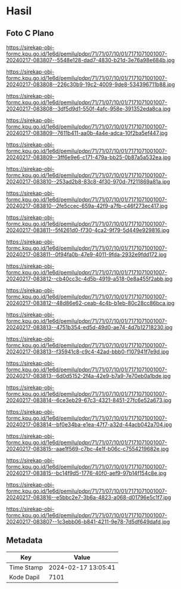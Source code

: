 # Hasil

## Foto C Plano

https://sirekap-obj-formc.kpu.go.id/1e6d/pemilu/pdpr/71/71/07/10/01/7171071001007-20240217-083807--5548e128-dad7-4830-b21d-3e76a98e684b.jpg

https://sirekap-obj-formc.kpu.go.id/1e6d/pemilu/pdpr/71/71/07/10/01/7171071001007-20240217-083808--226c30b9-19c2-4009-9de8-534396711b88.jpg

https://sirekap-obj-formc.kpu.go.id/1e6d/pemilu/pdpr/71/71/07/10/01/7171071001007-20240217-083808--3df5d9d1-550f-4afc-958e-391352eda8ca.jpg

https://sirekap-obj-formc.kpu.go.id/1e6d/pemilu/pdpr/71/71/07/10/01/7171071001007-20240217-083809--7611b411-aa0b-4a4e-adca-10f2ba5ef447.jpg

https://sirekap-obj-formc.kpu.go.id/1e6d/pemilu/pdpr/71/71/07/10/01/7171071001007-20240217-083809--3ff6e9e6-c171-479a-bb25-0b87a5a532ea.jpg

https://sirekap-obj-formc.kpu.go.id/1e6d/pemilu/pdpr/71/71/07/10/01/7171071001007-20240217-083810--253ad2b8-83c8-4f30-970d-7f211869a81a.jpg

https://sirekap-obj-formc.kpu.go.id/1e6d/pemilu/pdpr/71/71/07/10/01/7171071001007-20240217-083810--2fe5ccec-659a-42f9-a7fb-c46f273ec417.jpg

https://sirekap-obj-formc.kpu.go.id/1e6d/pemilu/pdpr/71/71/07/10/01/7171071001007-20240217-083811--5f4261d0-f730-4ca2-9f79-5d449e929816.jpg

https://sirekap-obj-formc.kpu.go.id/1e6d/pemilu/pdpr/71/71/07/10/01/7171071001007-20240217-083811--0f94fa0b-47e9-4011-9fda-2932e9fdd172.jpg

https://sirekap-obj-formc.kpu.go.id/1e6d/pemilu/pdpr/71/71/07/10/01/7171071001007-20240217-083812--cb40cc3c-4d5b-4919-a518-0e8a455f2abb.jpg

https://sirekap-obj-formc.kpu.go.id/1e6d/pemilu/pdpr/71/71/07/10/01/7171071001007-20240217-083812--48d86e62-ceab-4c4b-b1eb-80c28cc86bca.jpg

https://sirekap-obj-formc.kpu.go.id/1e6d/pemilu/pdpr/71/71/07/10/01/7171071001007-20240217-083813--4751b354-ed5d-49d0-ae74-4d7b12718230.jpg

https://sirekap-obj-formc.kpu.go.id/1e6d/pemilu/pdpr/71/71/07/10/01/7171071001007-20240217-083813--f35941c8-c9c4-42ad-bbb0-f107941f7e9d.jpg

https://sirekap-obj-formc.kpu.go.id/1e6d/pemilu/pdpr/71/71/07/10/01/7171071001007-20240217-083813--6d0d5152-2f4a-42e9-b7a9-7e70eb0a1bde.jpg

https://sirekap-obj-formc.kpu.go.id/1e6d/pemilu/pdpr/71/71/07/10/01/7171071001007-20240217-083814--6ce3eb29-67c3-4321-8451-27fc6e52a673.jpg

https://sirekap-obj-formc.kpu.go.id/1e6d/pemilu/pdpr/71/71/07/10/01/7171071001007-20240217-083814--bf0e34ba-e1ea-47f7-a32d-44acb042a704.jpg

https://sirekap-obj-formc.kpu.go.id/1e6d/pemilu/pdpr/71/71/07/10/01/7171071001007-20240217-083815--aae1f569-c7bc-4e1f-b06c-c7554219682e.jpg

https://sirekap-obj-formc.kpu.go.id/1e6d/pemilu/pdpr/71/71/07/10/01/7171071001007-20240217-083815--bc14f9d5-1776-40f0-aef9-97b14f154c8e.jpg

https://sirekap-obj-formc.kpu.go.id/1e6d/pemilu/pdpr/71/71/07/10/01/7171071001007-20240217-083816--e5bbc2e7-3b6a-4823-a068-d01796e5c1f7.jpg

https://sirekap-obj-formc.kpu.go.id/1e6d/pemilu/pdpr/71/71/07/10/01/7171071001007-20240217-083807--1c3ebb06-b841-4211-9e78-7d5df649dafd.jpg


## Metadata

| Key        | Value               |
| ---------- | ------------------- |
| Time Stamp | 2024-02-17 13:05:41 |
| Kode Dapil | 7101                |



